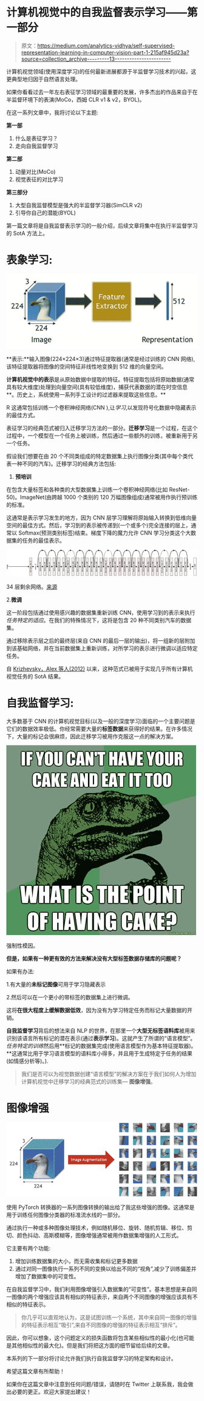 # 计算机视觉中的自我监督表示学习——第一部分

> 原文：<https://medium.com/analytics-vidhya/self-supervised-representation-learning-in-computer-vision-part-1-215af945d23a?source=collection_archive---------13----------------------->

计算机视觉领域(使用深度学习)的任何最新进展都源于半监督学习技术的兴起，这更典型地归因于自然语言处理。

如果你看看过去一年左右表征学习领域的最重要的发展，许多杰出的作品来自于在半监督环境下的表演(MoCo，西姆 CLR v1 & v2，BYOL)。

在这一系列文章中，我将讨论以下主题:

**第一部**

1.  什么是表征学习？
2.  走向自我监督学习

**第二部**

1.  动量对比(MoCo)
2.  视觉表征的对比学习

**第三部分**

1.  大型自我监督模型是强大的半监督学习器(SimCLR v2)
2.  引导你自己的潜能(BYOL)

第一篇文章将是自我监督表示学习的一般介绍，后续文章将集中在执行半监督学习的 SotA 方法上。

# **表象学习:**

![](img/faeaa84825b0e112f538c3edad9ac466.png)

**表示:**输入图像(224×224×3)通过特征提取器(通常是经过训练的 CNN 网络),该特征提取器将图像的空间特征非线性地变换到 512 维的向量空间。

**计算机视觉中的表示**是从原始数据中提取的特征。特征提取包括将原始数据(通常具有较大维度)处理到向量空间(具有较低维度)，捕获代表数据的潜在时空信息**。历史上，系统使用一系列手工设计的过滤器来提取这些信息。**

R 这通常包括训练一个卷积神经网络(CNN ),让*学习*,以发现符号化数据中隐藏表示的最佳方式。

表征学习的经典范式被归入迁移学习方法的一部分。**迁移学习**是一个过程，在这个过程中，一个模型在一个任务上被训练，然后通过一些额外的训练，被重新用于另一个任务。

假设我们想要在由 20 个不同类组成的特定数据集上执行图像分类(其中每个类代表一种不同的汽车)。迁移学习的经典方法包括:

1.  **预培训**

在包含大量标签和各种类的大型数据集上训练一个卷积神经网络(比如 ResNet-50)。ImageNet(由跨越 1000 个类别的 120 万幅图像组成)通常被用作执行预训练的标准。

这通常是表示学习发生的地方，因为 CNN 层学习理解将原始输入转换到低维向量空间的最佳方式。然后，学习到的表示被传递到(一个或多个)完全连接的层上，通常以 Softmax(预测类别标签)结束。梯度下降的魔力允许 CNN 学习分类这个大数据集的任务的最佳表示。

![](img/50fe7d66ee628fb8f56d19da1b9d8a71.png)

34 层剩余网络。[来源](https://arxiv.org/abs/1512.03385)

2.**微调**

这一阶段包括通过使用感兴趣的数据集重新训练 CNN，使用学习到的表示来执行*任务特定的适应*。在我们的特殊情况下，这将是包含 20 种不同类别汽车的数据集。

通过移除表示层之后的最终层(来自 CNN 的最后一层的输出)，将一组新的层附加到该基础网络，并在当前数据集上重新训练，对所学习的表示进行微调以适应特定任务。

自 [Krizhevsky，Alex 等人(2012)](https://papers.nips.cc/paper/4824-imagenet-classification-with-deep-convolutional-neural-networks.pdf) 以来，这种范式已被用于实现几乎所有计算机视觉任务的 SotA 结果。

# **自我监督学习:**

大多数基于 CNN 的计算机视觉目标(以及一般的深度学习)面临的一个主要问题是它们的数据效率极低。你经常需要大量的**标签数据**来获得好的结果。在许多情况下，大量的标记会很麻烦，因此迁移学习被用作克服这一点的解决方案。

![](img/b85103c9c7bfd654fc8a4b2fa21cfd5e.png)

强制性模因。

**但是，如果有一种更有效的方法来解决没有大型标签数据存储库的问题呢？**

如果有办法:

1.有大量的**未标记图像**可用于学习隐藏表示

2.然后可以在一个更小的带标签的数据集上进行微调。

这将**在很大程度上缓解数据低效**，因为没有为学习特定任务而标记大量数据的开销。

**自我监督学习**背后的想法来自 NLP 的世界，在那里一个**大型无标签语料库**被用来识别该语言所有标记的潜在表示(通过**表示学习**)。这就产生了所谓的“语言模型”。*任务特定的训练*然后用**标记的数据集完成(使用语言模型作为基本特征提取器)。**这通常比用于学习语言模型的语料库小得多，并且用于生成特定于任务的结果(如情感分析等)。).

> 我们是否可以为视觉数据创建“语言模型”的解决方案在于我们如何人为增加计算机视觉中迁移学习的经典范式的训练集— **图像增强**。

# **图像增强**

![](img/eb71ba0be11ab6eb4ede4807391d29be.png)

使用 PyTorch 转换器的一系列图像转换的输出给了我这些增强的图像。这通常是用于训练任何图像分类器的标准流水线的一部分。

通过执行一种或多种图像处理技术，例如随机移位、旋转、随机剪辑、移位、剪切、颜色抖动、高斯模糊等，图像增强通常被用作数据集增强的人工形式。

它主要有两个功能:

1.  增加训练数据集的大小，而无需收集和标记更多数据
2.  通过对同一图像执行一系列不同的变换以给出不同的“视角”,减少了训练偏差并增加了数据集中的可变性。

在自我监督学习中，我们利用图像增强引入数据集的“可变性”。基本思想是来自同一图像的两个增强应该具有相似的特征表示，来自两个不同图像的增强应该具有不相似的特征表示。

> 你几乎可以直观地认为，这是试图训练一个系统，其中来自同一图像的增强的特征表示相互“吸引”,来自不同图像的增强的特征表示相互“排斥”。

因此，你可以想象，这个问题定义的损失函数将包含某些相似性的最小化(也可能是其他相似性的最大化)。但是我们将把这方面的细节留给后续的文章。

本系列的下一部分将讨论允许我们执行自我监督学习的特定架构和设计。

希望这篇文章有所帮助！

如果你在这篇文章中注意到任何问题/错误，请随时在 Twitter 上联系我，我会做出必要的更正。欢迎大家提出建议！